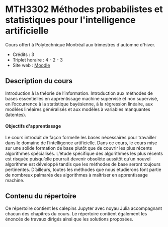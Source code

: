 
# MTH3302 Méthodes probabilistes et statistiques pour l'intelligence artificielle

Cours offert à Polytechnique Montréal aux trimestres d'automne d'hiver.

- Crédits : 3
- Triplet horaire : 4 - 2 - 3
- Site web : [Moodle](https://moodle.polymtl.ca/)

## Description du cours

Introduction à la théorie de l’information. Introduction aux méthodes de bases essentielles en apprentissage machine supervisé et non supervisé, en l’occurrence à la statistique bayésienne, à la régression linéaire, aux modèles linéaires généralisés et aux modèles à variables manquantes (latentes).

#### Objectifs d'apprentissage

Le cours introduit de façon formelle les bases nécessaires pour travailler dans le domaine de l’intelligence artificielle. Dans ce cours, le cours mise sur une solide formation de base plutôt que de couvrir les plus récents algorithmes spécialisés. L’étude spécifique des algorithmes les plus récents est risquée puisqu’elle pourrait devenir obsolète aussitôt qu’un nouvel algorithme est développé tandis que les méthodes de base seront toujours pertinentes. D’ailleurs, toutes les méthodes que nous étudierons font partie de nombreux palmarès des algorithmes à maîtriser en apprentissage machine.

## Contenu du répertoire

Ce répertoire contient les calepins Jupyter avec noyau Julia accompagnant chacun des chapitres du cours. Le répertoire contient également les énoncés de travaux dirigés ainsi que les solutions proposées.
